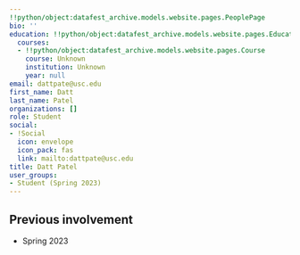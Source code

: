 ```yaml
---
!!python/object:datafest_archive.models.website.pages.PeoplePage
bio: ''
education: !!python/object:datafest_archive.models.website.pages.Education
  courses:
  - !!python/object:datafest_archive.models.website.pages.Course
    course: Unknown
    institution: Unknown
    year: null
email: dattpate@usc.edu
first_name: Datt
last_name: Patel
organizations: []
role: Student
social:
- !Social
  icon: envelope
  icon_pack: fas
  link: mailto:dattpate@usc.edu
title: Datt Patel
user_groups:
- Student (Spring 2023)
---
```



## Previous involvement

* Spring 2023

